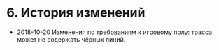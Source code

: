 # 6. История изменений

* 2018-10-20 Изменения по требованиям к игровому полу: трасса может не содержать чёрных линий.
